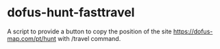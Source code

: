 # dofus-hunt-fasttravel
A script to provide a button to copy the position of the site https://dofus-map.com/pt/hunt with /travel command.
